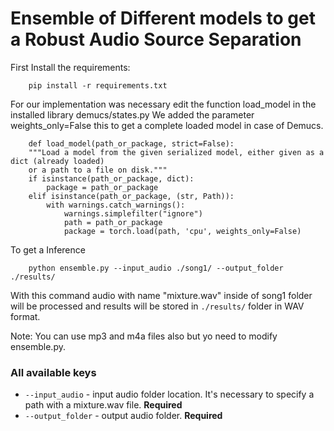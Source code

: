 # Ensemble of Different models to get a Robust Audio Source Separation

First Install the requirements:

```
    pip install -r requirements.txt
```

For our implementation was necessary edit the function load_model in the installed library demucs/states.py
We added the parameter weights_only=False this to get a complete loaded model in case of Demucs.
```
    def load_model(path_or_package, strict=False):
    """Load a model from the given serialized model, either given as a dict (already loaded)
    or a path to a file on disk."""
    if isinstance(path_or_package, dict):
        package = path_or_package
    elif isinstance(path_or_package, (str, Path)):
        with warnings.catch_warnings():
            warnings.simplefilter("ignore")
            path = path_or_package
            package = torch.load(path, 'cpu', weights_only=False)
```

To get a Inference

```
    python ensemble.py --input_audio ./song1/ --output_folder ./results/
```

With this command audio with name "mixture.wav" inside of song1 folder will be processed and results will be stored in `./results/` folder in WAV format.

Note: You can use mp3 and m4a files also but yo need to modify ensemble.py.

### All available keys
* `--input_audio` - input audio folder location. It's necessary to specify a path with a mixture.wav file. **Required**
* `--output_folder` - output audio folder. **Required**

